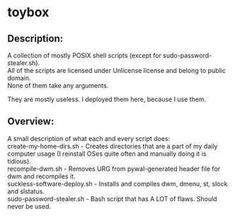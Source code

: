 # toybox
## Description:
A collection of mostly POSIX shell scripts (except for sudo-password-stealer.sh).  
All of the scripts are licensed under Unlicense license and belong to public domain.  
None of them take any arguments.  
  
They are mostly useless. I deployed them here, because I use them.

## Overview:
A small description of what each and every script does:  
create-my-home-dirs.sh - Creates directories that are a part of my daily computer usage (I reinstall OSes quite often and manually doing it is tidious).  
recompile-dwm.sh - Removes URG from pywal-generated header file for dwm and recompiles it.  
suckless-software-deploy.sh - Installs and compiles dwm, dmenu, st, slock and slstatus.  
sudo-password-stealer.sh - Bash script that has A LOT of flaws. Should never be used.
